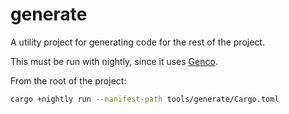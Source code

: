 # generate

A utility project for generating code for the rest of the project.

This must be run with nightly, since it uses [Genco].

From the root of the project:

```bash
cargo +nightly run --manifest-path tools/generate/Cargo.toml
```

[Genco]: https://github.com/udoprog/genco
